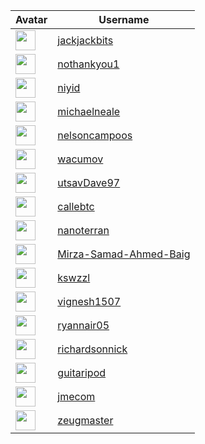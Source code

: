 <!-- CONTRIBUTORS START -->
| Avatar | Username |
|--------|----------|
| <img src="https://avatars.githubusercontent.com/u/212554440?v=4" width="32"/> | [jackjackbits](https://github.com/jackjackbits) |
| <img src="https://avatars.githubusercontent.com/u/3178730?v=4" width="32"/> | [nothankyou1](https://github.com/nothankyou1) |
| <img src="https://avatars.githubusercontent.com/u/20237127?v=4" width="32"/> | [niyid](https://github.com/niyid) |
| <img src="https://avatars.githubusercontent.com/u/14976?v=4" width="32"/> | [michaelneale](https://github.com/michaelneale) |
| <img src="https://avatars.githubusercontent.com/u/41493192?v=4" width="32"/> | [nelsoncampoos](https://github.com/nelsoncampoos) |
| <img src="https://avatars.githubusercontent.com/u/2861871?v=4" width="32"/> | [wacumov](https://github.com/wacumov) |
| <img src="https://avatars.githubusercontent.com/u/43574230?v=4" width="32"/> | [utsavDave97](https://github.com/utsavDave97) |
| <img src="https://avatars.githubusercontent.com/u/93376500?v=4" width="32"/> | [callebtc](https://github.com/callebtc) |
| <img src="https://avatars.githubusercontent.com/u/40511237?v=4" width="32"/> | [nanoterran](https://github.com/nanoterran) |
| <img src="https://avatars.githubusercontent.com/u/89132160?v=4" width="32"/> | [Mirza-Samad-Ahmed-Baig](https://github.com/Mirza-Samad-Ahmed-Baig) |
| <img src="https://avatars.githubusercontent.com/u/1975987?v=4" width="32"/> | [kswzzl](https://github.com/kswzzl) |
| <img src="https://avatars.githubusercontent.com/u/143084478?v=4" width="32"/> | [vignesh1507](https://github.com/vignesh1507) |
| <img src="https://avatars.githubusercontent.com/u/23365226?v=4" width="32"/> | [ryannair05](https://github.com/ryannair05) |
| <img src="https://avatars.githubusercontent.com/u/29212540?v=4" width="32"/> | [richardsonnick](https://github.com/richardsonnick) |
| <img src="https://avatars.githubusercontent.com/u/47460844?v=4" width="32"/> | [guitaripod](https://github.com/guitaripod) |
| <img src="https://avatars.githubusercontent.com/u/6612870?v=4" width="32"/> | [jmecom](https://github.com/jmecom) |
| <img src="https://avatars.githubusercontent.com/u/3989336?v=4" width="32"/> | [zeugmaster](https://github.com/zeugmaster) |
<!-- CONTRIBUTORS END -->





















